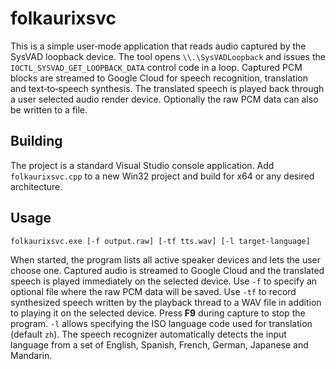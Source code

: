 # folkaurixsvc

This is a simple user‑mode application that reads audio captured by the
SysVAD loopback device.  The tool opens `\\.\SysVADLoopback` and issues
the `IOCTL_SYSVAD_GET_LOOPBACK_DATA` control code in a loop.  Captured
PCM blocks are streamed to Google Cloud for speech recognition,
translation and text‑to‑speech synthesis.  The translated speech is
played back through a user selected audio render device.  Optionally the
raw PCM data can also be written to a file.

## Building
The project is a standard Visual Studio console application.  Add
`folkaurixsvc.cpp` to a new Win32 project and build for x64 or any
desired architecture.

## Usage
```
folkaurixsvc.exe [-f output.raw] [-tf tts.wav] [-l target-language]
```
When started, the program lists all active speaker devices and lets the
user choose one. Captured audio is streamed to Google Cloud and the
translated speech is played immediately on the selected device. Use
`-f` to specify an optional file where the raw PCM data will be saved. Use
`-tf` to record synthesized speech written by the playback thread to a WAV
file in addition to playing it on the selected device.
Press **F9** during capture to stop the program. `-l` allows specifying
the ISO language code used for translation (default `zh`). The speech
recognizer automatically detects the input language from a set of
English, Spanish, French, German, Japanese and Mandarin.
